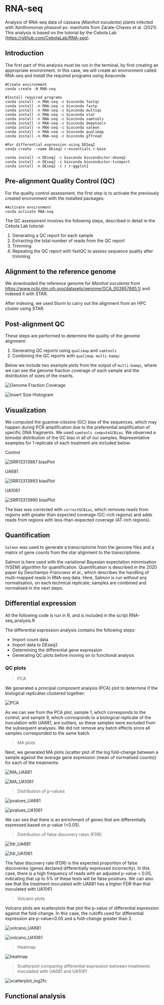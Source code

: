 # RNA-seq
Analysis of RNA-seq data of cassava (*Manihot esculenta*) plants infected with *Xanthomonas phaseoli* pv. manihotis from Zárate-Chaves et al. (2021).
This analysis is based on the tutorial by the Cebola Lab (https://github.com/CebolaLab/RNA-seq).

## Introduction

The first part of this analysis must be run in the terminal, by first creating an appropriate environment. In this case, we will create an environment called RNA-seq and install the required programs using Anaconda:

```
#Create environment
conda create -N RNA-seq

#Install required programs
conda install -n RNA-seq -c bioconda fastqc
conda install -n RNA-seq -c bioconda fastp
conda install -n RNA-seq -c bioconda multiqc
conda install -n RNA-seq -c bioconda star
conda install -n RNA-seq -c bioconda samtools
conda install -n RNA-seq -c bioconda deeptools
conda install -n RNA-seq -c bioconda salmon
conda install -n RNA-seq -c bioconda qualimap
conda install -n RNA-seq -c bioconda gffread

#For differential expression using DESeq2
conda create --name DEseq2 r-essentials r-base

conda install -n DEseq2 -c bioconda bioconductor-deseq2
conda install -n DEseq2 -c bioconda bioconductor-tximport 
conda install -n DEseq2 -c r r-ggplot2 
```

## Pre-alignment Quality Control (QC)

For the quality control assessment, the first step is to activate the previously created environment with the installed packages:

```
#Activate environment
conda activate RNA-seq
```

The QC assessment involves the following steps, described in detail in the Cebola Lab tutorial:

1. Generating a QC report for each sample
2.  Extracting the total number of reads from the QC report
3.  Trimming
4.  Repeating the QC report with fastQC to assess sequence quality after trimming

## Alignment to the reference genome

We downloaded the reference genome for *Manihot esculenta* from https://www.ncbi.nlm.nih.gov/datasets/genome/GCA_003957885.1/ and indexed it with STAR.

After indexing, we used Slurm to carry out the alignment from an HPC cluster using STAR. 

## Post-alignment QC

These steps are performed to determine the quality of the genome alignment:

1. Generating QC reports using ```qualimap``` and ```samtools```
2. Combining the QC reports with ```qualimap multi-bamqc```

Below we include two example plots from the output of ```multi-bamqc```, where we can see the genome fraction coverage of each sample and the distribution of sizes of the inserts.

![Genome Fraction Coverage](https://github.com/user-attachments/assets/4f5d8457-3527-4b1a-bf4f-bc613ae5fcdd)

![Insert Size Histogram](https://github.com/user-attachments/assets/a15d8fe3-b7a7-40fa-9cec-83adf0d13572)

## Visualization 

We computed the guanine-citosine (GC) bias of the sequences, which may happen during PCR amplification due to the preferential amplification of specific DNA fragments. We used ```samtools computeGCBias```. We observed a bimodal distribution of the GC bias in all of our samples. Representative examples for 1 replicate of each treatment are included below:

Control

![SRR13313987 biasPlot](https://github.com/user-attachments/assets/851f67de-4733-4109-957e-24003bce5bc8)

UA681

![SRR13313993 biasPlot](https://github.com/user-attachments/assets/04aad013-3540-4b65-8083-f45b8e329867)

UA1061

![SRR13313990 biasPlot](https://github.com/user-attachments/assets/47cfec77-48c1-45e8-8e84-05ee68f221b2)

The bias was corrected with ```correctGCBias```, which removes reads from regions with greater than expected coverage (GC-rich regions) and adds reads from regions with less-than-expected coverage (AT-rich regions).

## Quantification

```Salmon``` was used to generate a transcriptome from the genome files and a matrix of gene counts from the star alignment to the transcriptome. 

Salmon is here used with the variational Bayesian expectation minimisation (VSEM) algorithm for quantification. Quanitifcation is described in the 2020 paper by Deschamps-Francoeur et al., which describes the handling of multi-mapped reads in RNA-seq data. Here, Salmon is run without any normalisation, on each technical replicate; samples are combined and normalised in the next steps.

## Differential expression

All the following code is run in R, and is included in the script RNA-seq_analysis.R

The differential expression analysis contains the following steps:

* Import count data
* Import data to DEseq2
* Determining the differential gene expression
* Generating QC plots before moving on to functional analysis

### QC plots

> PCA
 
We generated a principal component analysis (PCA) plot to determine if the biological replicates clustered together:

![PCA](https://github.com/user-attachments/assets/6fc0c530-924b-452c-a8d7-0a040d751789)

As we can see from the PCA plot, sample 1, which corresponds to the control, and sample 9, which corresponds to a biological replicate of the inoculation with UA681, are outliers, so these samples were excluded from the subsequent analyses. We did not remove any batch effects since all samples corresponded to the same batch.

> MA plots

Next, we generated MA plots (scatter plot of the log fold-change between a sample against the average gene expression (mean of normalised counts)) for each of the treatments:

![MA_UA681](https://github.com/user-attachments/assets/6c6048ab-e56c-4ff3-9067-c508047e6c5a)

![MA_UA1061](https://github.com/user-attachments/assets/6d02606f-6ebb-402a-ac0f-d5b327f34392)

> Distribution of p-values

![pvalues_UA681](https://github.com/user-attachments/assets/b500d1e7-e995-4ea5-adf2-dd487c545485)

![pvalues_UA1061](https://github.com/user-attachments/assets/93df7ad9-81ff-48c5-afff-779f3929586f)

We can see that there is an enrichment of genes that are differentially expressed based on p-value (<0.05).

> Distribution of false discovery rates (FDR)

![fdr_UA681](https://github.com/user-attachments/assets/a5b634f8-1eb4-42d3-ba38-f5a9f3b4751f)

![fdr_UA1061](https://github.com/user-attachments/assets/f6e5f2dd-a74b-47d2-afaf-e4780f590650)

The false discovery rate (FDR) is the expected proportion of false discoveries (genes declared differentially expressed incorrectly). In this case, there is a high frequency of reads with an adjusted p-value < 0.05, indicating that up to 5% of these tests will be false positives. We can also see that the treatment inoculated with UA681 has a higher FDR than that inoculated with UA1061.

> Volcano plots

Volcano plots are scatterplots that plot the p-value of differential expression against the fold-change. In this case, the cutoffs used for differential expression are p-value<0.05 and a fold-change greater than 2.

![volcano_UA681](https://github.com/user-attachments/assets/f820e47e-f84e-495b-bff1-342f5ced2fbd)

![volcano_UA1061](https://github.com/user-attachments/assets/535a7bcd-f2fa-48f0-8a48-d674649698c4)

> Heatmap

![heatmap](https://github.com/user-attachments/assets/01985909-169f-4d30-aa20-e427dd69bbce)

> Scatterplot comparing differential expression between treatments inoculated with UA681 and UA1061

![scatterplot_log2fc](https://github.com/user-attachments/assets/d86916d2-8053-47bd-848b-023d35964ce0)

## Functional analysis
